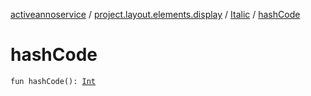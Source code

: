 [activeannoservice](../../index.md) / [project.layout.elements.display](../index.md) / [Italic](index.md) / [hashCode](./hash-code.md)

# hashCode

`fun hashCode(): `[`Int`](https://kotlinlang.org/api/latest/jvm/stdlib/kotlin/-int/index.html)